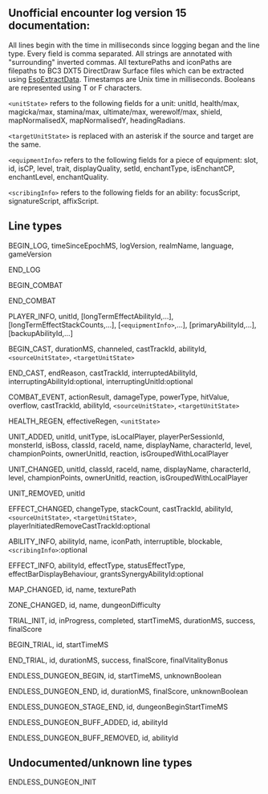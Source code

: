 ## Unofficial encounter log version 15 documentation:

All lines begin with the time in milliseconds since logging began and the line type. Every field is comma separated. All strings are annotated with "surrounding" inverted commas. All texturePaths and iconPaths are filepaths to BC3 DXT5 DirectDraw Surface files which can be extracted using [EsoExtractData](https://en.uesp.net/wiki/ESO_Mod:EsoExtractData). Timestamps are Unix time in milliseconds. Booleans are represented using T or F characters.

`<unitState>` refers to the following fields for a unit: unitId, health/max, magicka/max, stamina/max, ultimate/max, werewolf/max, shield, mapNormalisedX, mapNormalisedY, headingRadians.

`<targetUnitState>` is replaced with an asterisk if the source and target are the same.

`<equipmentInfo>` refers to the following fields for a piece of equipment: slot, id, isCP, level, trait, displayQuality, setId, enchantType, isEnchantCP, enchantLevel, enchantQuality.

`<scribingInfo>` refers to the following fields for an ability: focusScript, signatureScript, affixScript.

## Line types

BEGIN_LOG, timeSinceEpochMS, logVersion, realmName, language, gameVersion

END_LOG

BEGIN_COMBAT

END_COMBAT

PLAYER_INFO, unitId, [longTermEffectAbilityId,...], [longTermEffectStackCounts,...], [`<equipmentInfo>`,...], [primaryAbilityId,...], [backupAbilityId,...]

BEGIN_CAST, durationMS, channeled, castTrackId, abilityId, `<sourceUnitState>`, `<targetUnitState>`

END_CAST, endReason, castTrackId, interruptedAbilityId, interruptingAbilityId:optional, interruptingUnitId:optional

COMBAT_EVENT, actionResult, damageType, powerType, hitValue, overflow, castTrackId, abilityId, `<sourceUnitState>`, `<targetUnitState>`

HEALTH_REGEN, effectiveRegen, `<unitState>`

UNIT_ADDED, unitId, unitType, isLocalPlayer, playerPerSessionId, monsterId, isBoss, classId, raceId, name, displayName, characterId, level, championPoints, ownerUnitId, reaction, isGroupedWithLocalPlayer

UNIT_CHANGED, unitId, classId, raceId, name, displayName, characterId, level, championPoints, ownerUnitId, reaction, isGroupedWithLocalPlayer

UNIT_REMOVED, unitId

EFFECT_CHANGED, changeType, stackCount, castTrackId, abilityId, `<sourceUnitState>`, `<targetUnitState>`, playerInitiatedRemoveCastTrackId:optional

ABILITY_INFO, abilityId, name, iconPath, interruptible, blockable, `<scribingInfo>`:optional

EFFECT_INFO, abilityId, effectType, statusEffectType, effectBarDisplayBehaviour, grantsSynergyAbilityId:optional

MAP_CHANGED, id, name, texturePath

ZONE_CHANGED, id, name, dungeonDifficulty

TRIAL_INIT, id, inProgress, completed, startTimeMS, durationMS, success, finalScore

BEGIN_TRIAL, id, startTimeMS

END_TRIAL, id, durationMS, success, finalScore, finalVitalityBonus

ENDLESS_DUNGEON_BEGIN, id, startTimeMS, unknownBoolean

ENDLESS_DUNGEON_END, id, durationMS, finalScore, unknownBoolean

ENDLESS_DUNGEON_STAGE_END, id, dungeonBeginStartTimeMS

ENDLESS_DUNGEON_BUFF_ADDED, id, abilityId

ENDLESS_DUNGEON_BUFF_REMOVED, id, abilityId

## Undocumented/unknown line types
ENDLESS_DUNGEON_INIT